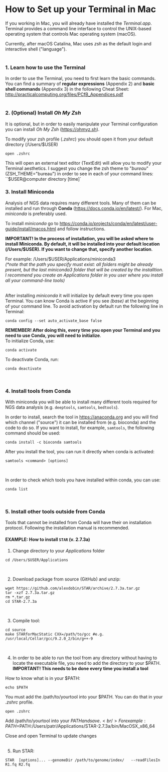 # How to Set up your Terminal in Mac

If you working in Mac, you will already have installed the _Terminal.app_. Terminal provides a command line interface to control the UNIX-based operating system that controls Mac operating system (macOS).<br/>

Currently, after macOS Catalina, Mac uses _zsh_ as the default login and interactive shell ("language").  
<br/>

### 1. Learn how to use the Terminal
In order to use the Terminal, you need to first learn the basic commands. You can find a summary of **regular expressions** (Appendix 2) and **basic shell commands** (Appendix 3) in the following Cheat Sheet:  
http://practicalcomputing.org/files/PCfB_Appendices.pdf  
<br/>

### 2. (Optional) Install _Oh My Zsh_
It is optional, but in order to easily manipulate your Terminal configuration you can install _Oh My Zsh_ (https://ohmyz.sh).

To modify your zsh profile (_.zshrc_) you should open it from your default directory (/Users/$USER)
````
open .zshrc
````
This will open an external text editor (TextEdit) will allow you to modify your Terminal aesthetics. I suggest you change the zsh theme to "_bureau_" (ZSH_THEME="bureau") in order to see in each of your command lines:<br/>
``$USER@computer   directory                      [time]` 
<br/>

### 3. Install Miniconda
Analysis of NGS data requires many different tools. Many of them can be installed and run through **Conda** (https://docs.conda.io/en/latest/). For Mac, _miniconda_ is preferably used. 

To install _miniconda_ go to https://conda.io/projects/conda/en/latest/user-guide/install/macos.html and follow instructions.  

**IMPORTANT! In the process of installation, you will be asked where to install Miniconda. By default, it will be installed into your default location (/Users/$USER). If you want to change that, specify another location**.  

For example: /Users/$USER/Applications/miniconda3  
_(\*note that the path you specify must exist: all folders might be already present, but the last miniconda3 folder that will be created by the installtion. I recommend you create an _Applications_ folder in you user where you install all your command-line tools)_  
<br/>

After installing _miniconda_ it will initialize by default every time you open Terminal. You can know Conda is active if you see _(base)_ at the beginning of your command line. To avoid activation by default run the following line in Terminal:

````
conda config --set auto_activate_base false
````

**REMEMBER! After doing this, every time you open your Terminal and you need to use Conda, you will need to initialize**.  
To initialize Conda, use:
````
conda activate
````

To deactivate Conda, run:
````
conda deactivate
````
<br/>

### 4. Install tools from Conda
With miniconda you will be able to install many different tools required for NGS data analysis (e.g. `deeptools`, `samtools`, `bedtools`).

In order to install, search the tool in https://anaconda.org and you will find which channel ("source") it can be installed from (e.g. bioconda) and the code to do so. If you want to install, for example, `samtools`, the following command should be used:
````
conda install -c bioconda samtools
````  

After you install the tool, you can run it directly when conda is activated:
````
samtools <command> [options]
````  
<br/>

In order to check which tools you have installed within conda, you can use:
````
conda list
````
<br/>

### 5. Install other tools outside from Conda
Tools that cannot be installed from Conda will have their on installation protocol. Following the installation manual is recommended.
<br/>

#### EXAMPLE: How to install `STAR` (v. 2.7.3a)

1. Change directory to your _Applications_ folder
````
cd /Users/$USER/Applications
````
<br/>

2. Download package from source (GitHub) and unzip:
````
wget https://github.com/alexdobin/STAR/archive/2.7.3a.tar.gz
tar -xzf 2.7.3a.tar.gz
rm *.tar.gz
cd STAR-2.7.3a
````
<br/>

3. Compile tool:
````
cd source
make STARforMacStatic CXX=/path/to/gcc #e.g. /usr/local/Cellar/gcc/9.2.0_2/bin/g++-9  
````
<br/>

4. In order to be able to run the tool from any directory without having to locate the executable file, you need to add the directory to your $PATH. **IMPORTANT! This needs to be done every time you install a tool**  

How to know what is in your $PATH:
````
echo $PATH
````

You must add the /path/to/yourtool into your $PATH. You can do that in your _.zshrc_ profile.
````
open .zshrc
````

Add /path/to/yourtool into your $PATH and save.  
<br/>
For example: PATH=$PATH:/Users/patri/Applications/STAR-2.7.3a/bin/MacOSX_x86_64

Close and open Terminal to update changes  
<br/>

5. Run STAR:  
````
STAR  [options]... --genomeDir /path/to/genome/index/   --readFilesIn R1.fq R2.fq
````



